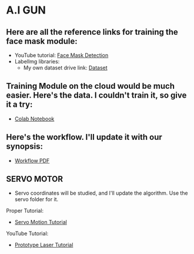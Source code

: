 # A.I GUN

## Here are all the reference links for training the face mask module:
- YouTube tutorial: [Face Mask Detection](https://www.youtube.com/watch?v=IOI0o3Cxv9Q&t=2892s)
- LabelImg libraries: 
  - My own dataset drive link: [Dataset](https://drive.google.com/file/d/1xLWpKyu4luFNvhLEyu_9Q2ovYJj29doy/view?usp=drive_link)

## Training Module on the cloud would be much easier. Here's the data. I couldn't train it, so give it a try:
- [Colab Notebook](https://colab.research.google.com/github/deepme987/Tensorflow-Object-Detection/blob/master/Object_Detection_Face_Mask_Detection.ipynb#scrollTo=V8V1RRQBN6kv)

## Here's the workflow. I'll update it with our synopsis:
- [Workflow PDF](https://github.com/Grandlobster/A.i_Gun/files/14457968/plan-1.1.pdf)

## SERVO MOTOR
- Servo coordinates will be studied, and I'll update the algorithm. Use the servo folder for it.

Proper Tutorial:
- [Servo Motion Tutorial](https://www.sparkfun.com/tutorials/304)

YouTube Tutorial:
- [Prototype Laser Tutorial](https://www.youtube.com/watch?v=S3CwzkT6cK4&list=PLmgqenIvdj9f1G5O61tmc9nJBtftFG95f&index=5&t=39s)

